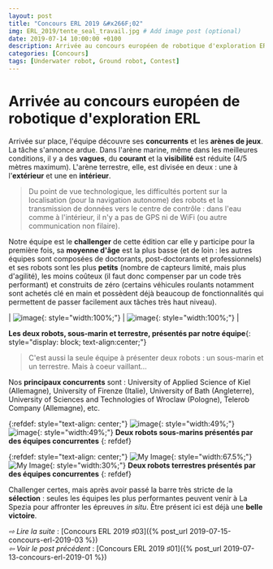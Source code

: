 ```yaml
---
layout: post
title: "Concours ERL 2019 &#x266F;02"
img: ERL_2019/tente_seal_travail.jpg # Add image post (optional)
date: 2019-07-14 10:00:00 +0100
description: Arrivée au concours européen de robotique d'exploration ERL (SEAL&#x40;ERL2019, &#x266F;02)
categories: [Concours]
tags: [Underwater robot, Ground robot, Contest]
---
```



# Arrivée au concours européen de robotique d'exploration ERL
 
Arrivée sur place, l'équipe découvre ses **concurrents** et les **arènes de jeux**. La tâche s'annonce ardue. 
Dans l'arène marine, même dans les meilleures conditions, il y a des **vagues**, du **courant** et la **visibilité** est réduite (4/5 mètres maximum). L'arène terrestre, elle, est divisée en deux : une à l'**extérieur** et une en **intérieur**. 

> Du point de vue technologique, les difficultés portent sur la localisation (pour la navigation autonome) des robots et la transmission de données vers le centre de contrôle : dans l'eau comme à l'intérieur, il n'y a pas de GPS ni de WiFi (ou autre communication non filaire). 

Notre équipe est le **challenger** de cette édition car elle y participe pour la première fois, sa **moyenne d'âge** est la plus basse (et de loin : les autres équipes sont composées de doctorants, post-doctorants et professionnels) et ses robots sont les plus **petits** (nombre de capteurs limité, mais plus d'agilité), les moins coûteux (il faut donc compenser par un code très performant) et construits de zéro (certains véhicules roulants notamment sont achetés clé en main et possèdent déjà beaucoup de fonctionnalités qui permettent de passer facilement aux tâches très haut niveau).

| ![image]({{site.baseurl}}/assets/img/ERL_2019/epita_ryujin_sous-marin.jpg){: style="width:100%;"} | ![image]({{site.baseurl}}/assets/img/ERL_2019/epita_robot_terrestre.jpg){: style="width:100%;"} |

**Les deux robots, sous-marin et terrestre, présentés par notre équipe**{: style="display: block; text-align:center;"}


> C'est aussi la seule équipe à présenter deux robots : un sous-marin et un terrestre. Mais à coeur vaillant…

Nos **principaux concurrents** sont : University of Applied Science of Kiel (Allemagne), University of Firenze (Italie), University of Bath (Angleterre), University of Sciences and Technologies of Wroclaw (Pologne), Telerob Company (Allemagne), etc.

{:refdef: style="text-align: center;"}
![image]({{site.baseurl}}/assets/img/ERL_2019/concurrent_sous-marin_01.jpg){: style="width:49%;"} ![image]({{site.baseurl}}/assets/img/ERL_2019/concurrent_sous-marin_02.jpg){: style="width:49%;"}
**Deux robots sous-marins présentés par des équipes concurrentes**
{: refdef}

	
{:refdef: style="text-align: center;"}
![My Image]({{site.baseurl}}/assets/img/ERL_2019/concurrent_terrestre_01.jpg){: style="width:67.5%;"} ![My Image]({{site.baseurl}}/assets/img/ERL_2019/concurrent_terrestre_02.jpg){: style="width:30%;"}
**Deux robots terrestres présentés par des équipes concurrentes**
{: refdef}

Challenger certes, mais après avoir passé la barre très stricte de la **sélection** : seules les équipes les plus performantes peuvent venir à La Spezia pour affronter les épreuves *in situ*. Être présent ici est déjà une **belle victoire**.



	

*&#x21E8; Lire la suite* : [Concours ERL 2019 &#x266F;03]({% post_url 2019-07-15-concours-erl-2019-03 %}) <br/>
*&#x21E6; Voir le post précédent* : [Concours ERL 2019 &#x266F;01]({% post_url 2019-07-13-concours-erl-2019-01 %})

<!-- *&#x2192; Découvrir l'édition 2020* : [Concours ERL 2020 &#x266F;O1]({% post_url 2019-07-13-concours-erl-2019-01 %}) -->
<!-- *&#x2192; Revivre l'édition 2019* : [Concours ERL 2019 &#x266F;O1]({% post_url 2019-07-13-concours-erl-2019-01 %}) -->